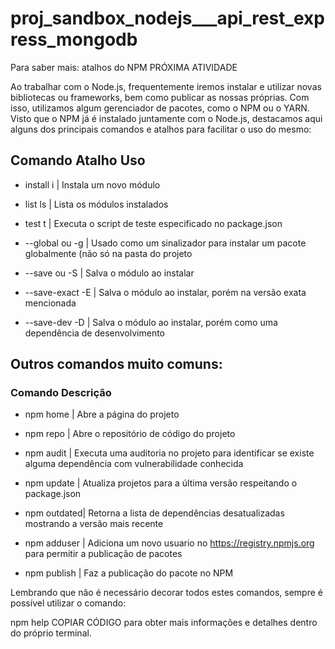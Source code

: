 # proj_sandbox_nodejs___api_rest_express_mongodb

Para saber mais: atalhos do NPM
PRÓXIMA ATIVIDADE

Ao trabalhar com o Node.js, frequentemente iremos instalar e utilizar novas bibliotecas ou frameworks, bem como publicar as nossas próprias. Com isso, utilizamos algum gerenciador de pacotes, como o NPM ou o YARN. Visto que o NPM já é instalado juntamente com o Node.js, destacamos aqui alguns dos principais comandos e atalhos para facilitar o uso do mesmo:

## Comando	Atalho	Uso
* install	i | Instala um novo módulo

* list ls | Lista os módulos instalados

* test t | Executa o script de teste especificado no package.json

* --global ou -g | Usado como um sinalizador para instalar um pacote globalmente (não só na pasta do projeto

* --save ou -S | Salva o módulo ao instalar

* --save-exact -E | Salva o módulo ao instalar, porém na versão exata mencionada

* --save-dev -D | Salva o módulo ao instalar, porém como uma dependência de desenvolvimento

## Outros comandos muito comuns:

### Comando	Descrição

* npm home | Abre a página do projeto

* npm repo | Abre o repositório de código do projeto

* npm audit | Executa uma auditoria no projeto para identificar se existe alguma dependência com vulnerabilidade conhecida

* npm update | Atualiza projetos para a última versão respeitando o package.json

* npm outdated| Retorna a lista de dependências desatualizadas mostrando a versão mais recente

* npm adduser | Adiciona um novo usuario no https://registry.npmjs.org para permitir a publicação de pacotes

* npm publish | Faz a publicação do pacote no NPM

Lembrando que não é necessário decorar todos estes comandos, sempre é possível utilizar o comando:

npm help <nome do comando>COPIAR CÓDIGO
para obter mais informações e detalhes dentro do próprio terminal.